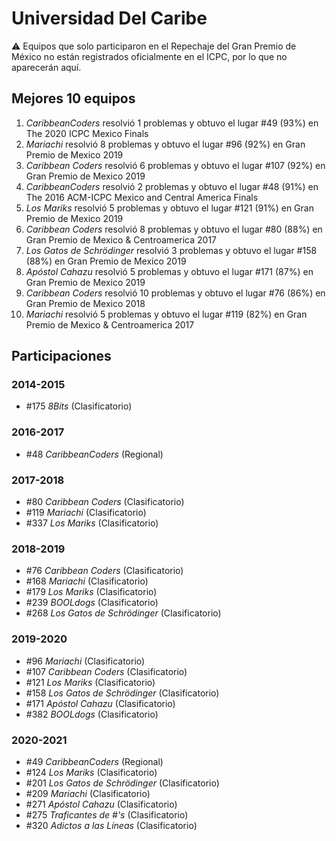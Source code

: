 # Universidad Del Caribe

:warning: Equipos que solo participaron en el Repechaje del Gran Premio de México no están registrados oficialmente en el ICPC, por lo que no aparecerán aquí.

## Mejores 10 equipos

1. _CaribbeanCoders_ resolvió 1 problemas y obtuvo el lugar #49 (93%) en The 2020 ICPC Mexico Finals
1. _Mariachi_ resolvió 8 problemas y obtuvo el lugar #96 (92%) en Gran Premio de Mexico 2019
1. _Caribbean Coders_ resolvió 6 problemas y obtuvo el lugar #107 (92%) en Gran Premio de Mexico 2019
1. _CaribbeanCoders_ resolvió 2 problemas y obtuvo el lugar #48 (91%) en The 2016 ACM-ICPC Mexico and Central America Finals
1. _Los Mariks_ resolvió 5 problemas y obtuvo el lugar #121 (91%) en Gran Premio de Mexico 2019
1. _Caribbean Coders_ resolvió 8 problemas y obtuvo el lugar #80 (88%) en Gran Premio de Mexico & Centroamerica 2017
1. _Los Gatos de Schrödinger_ resolvió 3 problemas y obtuvo el lugar #158 (88%) en Gran Premio de Mexico 2019
1. _Apóstol Cahazu_ resolvió 5 problemas y obtuvo el lugar #171 (87%) en Gran Premio de Mexico 2019
1. _Caribbean Coders_ resolvió 10 problemas y obtuvo el lugar #76 (86%) en Gran Premio de Mexico 2018
1. _Mariachi_ resolvió 5 problemas y obtuvo el lugar #119 (82%) en Gran Premio de Mexico & Centroamerica 2017

## Participaciones

### 2014-2015

- #175 _8Bits_ (Clasificatorio)

### 2016-2017

- #48 _CaribbeanCoders_ (Regional)

### 2017-2018

- #80 _Caribbean Coders_ (Clasificatorio)
- #119 _Mariachi_ (Clasificatorio)
- #337 _Los Mariks_ (Clasificatorio)

### 2018-2019

- #76 _Caribbean Coders_ (Clasificatorio)
- #168 _Mariachi_ (Clasificatorio)
- #179 _Los Mariks_ (Clasificatorio)
- #239 _BOOLdogs_ (Clasificatorio)
- #268 _Los Gatos de Schrödinger_ (Clasificatorio)

### 2019-2020

- #96 _Mariachi_ (Clasificatorio)
- #107 _Caribbean Coders_ (Clasificatorio)
- #121 _Los Mariks_ (Clasificatorio)
- #158 _Los Gatos de Schrödinger_ (Clasificatorio)
- #171 _Apóstol Cahazu_ (Clasificatorio)
- #382 _BOOLdogs_ (Clasificatorio)

### 2020-2021

- #49 _CaribbeanCoders_ (Regional)
- #124 _Los Mariks_ (Clasificatorio)
- #201 _Los Gatos de Schrödinger_ (Clasificatorio)
- #209 _Mariachi_ (Clasificatorio)
- #271 _Apóstol Cahazu_ (Clasificatorio)
- #275 _Traficantes de #'s_ (Clasificatorio)
- #320 _Adictos a las Líneas_ (Clasificatorio)



